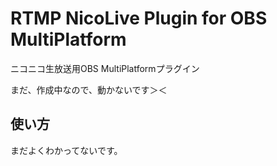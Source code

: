 # RTMP NicoLive Plugin for OBS MultiPlatform
ニコニコ生放送用OBS MultiPlatformプラグイン

まだ、作成中なので、動かないです＞＜

## 使い方

まだよくわかってないです。
